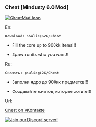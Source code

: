 ### Cheat [Mindusty 6.0 Mod] 
[![CheatMod Icon](https://raw.githubusercontent.com/paulieg626/Cheat/master/icon.png)]()

En:

`Download: paulieg626/Cheat`

- Fill the core up to 900kk items!!!

- Spawn units who you want!!!

Ru:

`Скачать: paulieg626/Cheat`

- Заполни ядро до 900кк предметов!!!

- Создавайте юнитов, которые хотите!!!

Url:

[Cheat on VKontakte](https://vk.com/mindustry_cheat)

[![Join our Discord server!](https://invidget.switchblade.xyz/xxzHdKvTsm)](https://discord.gg/xxzHdKvTsm)
